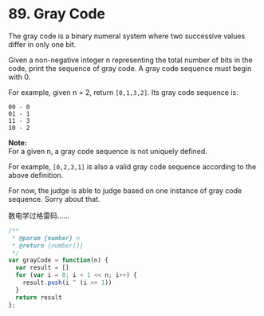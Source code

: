 # 89. Gray Code 

The gray code is a binary numeral system where two successive values differ in only one bit.

Given a non-negative integer n representing the total number of bits in the code, print the sequence of gray code. A gray code sequence must begin with 0.

For example, given n = 2, return `[0,1,3,2]`. Its gray code sequence is:

```
00 - 0
01 - 1
11 - 3
10 - 2
```

**Note:**  
For a given n, a gray code sequence is not uniquely defined.

For example, `[0,2,3,1]` is also a valid gray code sequence according to the above definition.

For now, the judge is able to judge based on one instance of gray code sequence. Sorry about that.

数电学过格雷码......

```javascript
/**
 * @param {number} n
 * @return {number[]}
 */
var grayCode = function(n) {
  var result = []
  for (var i = 0; i < 1 << n; i++) {
    result.push(i ^ (i >> 1))
  }
  return result
};
```
